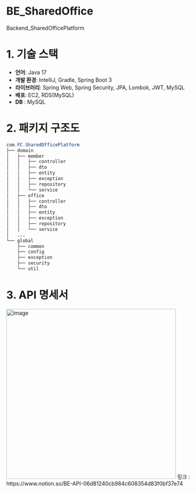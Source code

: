 # BE_SharedOffice
Backend_SharedOfficePlatform

# **1. 기술 스택**

- **언어**: Java 17
- **개발 환경**: IntelliJ, Gradle, Spring Boot 3
- **라이브러리**: Spring Web, Spring Security, JPA, Lombok, JWT, MySQL
- **배포**: EC2, RDS(MySQL)
- **DB** : MySQL

# **2. 패키지 구조도**

```java
com.FC.SharedOfficePlatform
├── domain
│   ├── member
│   │   ├── controller
│   │   ├── dto
│   │   ├── entity
│   │   ├── exception
│   │   ├── repository
│   │   └── service
│   ├── office
│   │   ├── controller
│   │   ├── dto
│   │   ├── entity
│   │   ├── exception
│   │   ├── repository
│   │   └── service
│   ...
└── global
    ├── common
    ├── config
    ├── exception
    ├── security
    └── util
```
# **3. API 명세서**
<img width="448" alt="image" src="https://github.com/FC-SharedOffice-5/BE_SharedOffice/assets/97069705/a769ee42-36d2-4ef0-b5ec-d6bf02f7a381">
링크 : https://www.notion.so/BE-API-06d81240cb984c608354d83f0bf37e74
